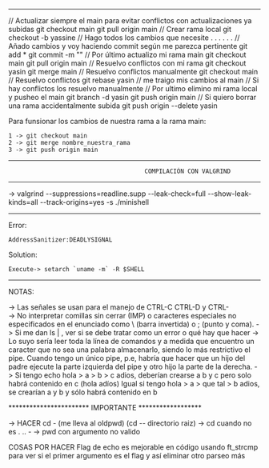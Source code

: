 --------------------------------------------------------------------------------------------------
// Actualizar siempre el main para evitar conflictos con actualizaciones ya subidas
git checkout main
git pull origin main
// Crear rama local
git checkout -b yassine
// Hago todos los cambios que necesite . . .
. . .
// Añado cambios y voy haciendo commit según me parezca pertinente
git add *
git commit -m ""
// Por último actualizo mi rama main
git checkout main
git pull origin main
// Resuelvo conflictos con mi rama
git checkout yasin
git merge main
// Resuelvo conflictos manualmente
git checkout main
// Resuelvo conflictos
git rebase yasin // me traigo mis cambios al main
// Si hay conflictos los resuelvo manualmente
// Por ultimo elimino mi rama local y pusheo el main
git branch -d yasin
git push origin main
// Si quiero borrar una rama accidentalmente subida
git push origin --delete yasin

Para funsionar los cambios de nuestra rama a la rama main:

	1 -> git checkout main
	2 -> git merge nombre_nuestra_rama
	3 -> git push origin main

--------------------------------------------------------------------------------------------------
                                          COMPILACIÓN CON VALGRIND
--------------------------------------------------------------------------------------------------

   -> valgrind --suppressions=readline.supp --leak-check=full --show-leak-kinds=all --track-origins=yes -s ./minishell

---------------------------------------------------------

Error: 

	AddressSanitizer:DEADLYSIGNAL

Solution: 

	Execute-> setarch `uname -m` -R $SHELL

--------------------------------------------------------

NOTAS:

-> Las señales se usan para el manejo de CTRL-C CTRL-D y CTRL-\
-> No interpretar comillas sin cerrar (IMP) o caracteres especiales no especificados en el
   enunciado como \ (barra invertida) o ; (punto y coma).
-> Si me dan ls | , ver si se debe tratar como un error o qué hay que hacer
-> Lo suyo sería leer toda la línea de comandos y a medida que encuentro un caracter que no 
   sea una palabra almacenarlo, siendo lo más restrictivo el pipe. 
   Cuando tengo un único pipe, p.e, habría que hacer que un hijo del padre ejecute la parte
   izquierda del pipe y otro hijo la parte de la derecha.
-> Si tengo echo hola > a > b > c adios, deberían crearse a b y c pero solo habrá contenido
   en c (hola adíos)
   Igual si tengo hola > a > que tal > b adios, se crearían a y b y sólo habrá contenido en b


***********************  IMPORTANTE ******************

   -> HACER cd - (me lleva al oldpwd) (cd -- directorio raiz)
   -> cd cuando no es . .. - 
   -> pwd con argumento no valido

COSAS POR HACER
Flag de echo es mejorable en código usando ft_strcmp para ver si el primer argumento es el flag y así eliminar otro parseo más

